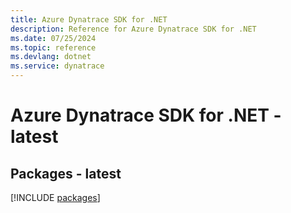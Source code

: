 ```yaml
---
title: Azure Dynatrace SDK for .NET
description: Reference for Azure Dynatrace SDK for .NET
ms.date: 07/25/2024
ms.topic: reference
ms.devlang: dotnet
ms.service: dynatrace
---
```

# Azure Dynatrace SDK for .NET - latest
## Packages - latest
[!INCLUDE [packages](dynatrace-index.md)]